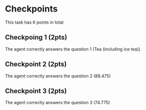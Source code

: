 # Checkpoints

This task has 6 points in total

## Checkpoing 1 (2pts)
The agent correctly answers the question 1 (Tea (including ice tea)).

## Checkpoint 2 (2pts)
The agent correctly answers the question 2 (88.475)

## Checkpoint 3 (2pts)
The agent correctly answers the question 3 (74.775)
